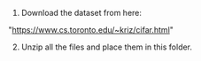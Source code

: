 1. Download the dataset from here:

"https://www.cs.toronto.edu/~kriz/cifar.html"

2. Unzip all the files and place them in this folder.
